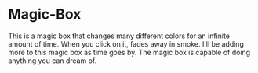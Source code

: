 # Magic-Box
This is a magic box that changes many different colors for an infinite amount of time. When you click on it, fades away in smoke. I'll be adding more to this magic box as time goes by. The magic box is capable of doing anything you can dream of. 
